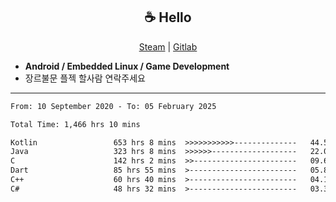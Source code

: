<h2 align="center"> ☕ Hello </h2>

<p align="center">
  <a href="https://steamcommunity.com/id/Niforances/">Steam</a> |
  <a href="https://gitlab.com/niforances">Gitlab</a>
</p>

 - **Android / Embedded Linux / Game Development**
 - 장르불문 플젝 할사람 연락주세요

------

<!--START_SECTION:waka-->

```txt
From: 10 September 2020 - To: 05 February 2025

Total Time: 1,466 hrs 10 mins

Kotlin                 653 hrs 8 mins  >>>>>>>>>>>--------------   44.55 %
Java                   323 hrs 8 mins  >>>>>>-------------------   22.04 %
C                      142 hrs 2 mins  >>-----------------------   09.69 %
Dart                   85 hrs 55 mins  >------------------------   05.86 %
C++                    60 hrs 40 mins  >------------------------   04.14 %
C#                     48 hrs 32 mins  >------------------------   03.31 %
```

<!--END_SECTION:waka-->
